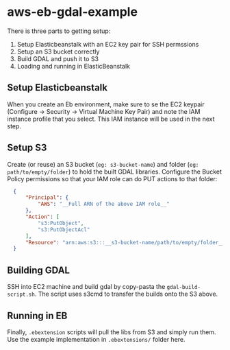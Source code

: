 # aws-eb-gdal-example

There is three parts to getting setup:
1. Setup Elasticbeanstalk with an EC2 key pair for SSH permssions
1. Setup an S3 bucket correctly
1. Build GDAL and push it to S3
1. Loading and running in ElasticBeanstalk

## Setup Elasticbeanstalk
When you create an Eb environment, make sure to se the EC2 keypair (Configure -> Security -> Virtual Machine Key Pair) and note the IAM instance profile that you select. This IAM instance will be used in the next step.

## Setup S3
Create (or reuse) an S3 bucket (`eg: s3-bucket-name`) and folder (`eg: path/to/empty/folder`) to hold the built GDAL libraries. Configure the Bucket Policy permissions so that your IAM role can do PUT actions to that folder:
```json
  {
      "Principal": {
          "AWS": "__Full ARN of the above IAM role__"
      },
      "Action": [
          "s3:PutObject",
          "s3:PutObjectAcl"
      ],
      "Resource": "arn:aws:s3:::__s3-bucket-name/path/to/empty/folder__/*"
  }
```

## Building GDAL
SSH into EC2 machine and build gdal by copy-pasta the `gdal-build-script.sh`. The script uses s3cmd to transfer the builds onto the S3 above.

## Running in EB
Finally, `.ebextension` scripts will pull the libs from S3 and simply run them. Use the example implementation in `.ebextensions/` folder here.
